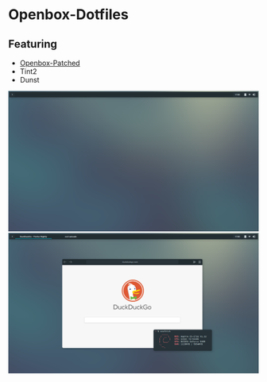 # Openbox-Dotfiles

## Featuring
* [Openbox-Patched](https://github.com/dylanaraps/openbox-patched)
* Tint2
* Dunst

<img src="https://raw.githubusercontent.com/afraidofmusic/Openbox-Dotfiles/master/clean.png"> <img src="https://github.com/afraidofmusic/Openbox-Dotfiles/blob/master/dirty.png">
